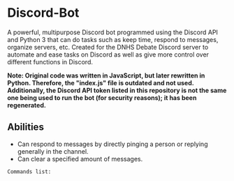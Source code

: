 # Discord-Bot
A powerful, multipurpose Discord bot programmed using the Discord API and Python 3 that can do tasks such as keep time, respond to messages, organize servers, etc. Created for the DNHS Debate Discord server to automate and ease tasks on Discord as well as give more control over different functions in Discord.

**Note: Original code was written in JavaScript, but later rewritten in Python. Therefore, the "index.js" file is outdated and not used.
        Additionally, the Discord API token listed in this repository is not the same one being used to run the bot (for security
        reasons); it has been regenerated.**

## Abilities
- Can respond to messages by directly pinging a person or replying generally in the channel.
- Can clear a specified amount of messages.

```
Commands list:

```
